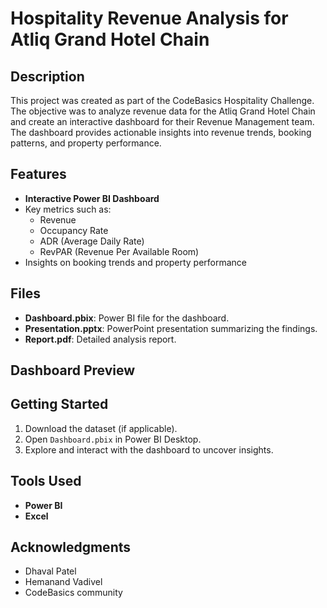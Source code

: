# Hospitality Revenue Analysis for Atliq Grand Hotel Chain

## Description
This project was created as part of the CodeBasics Hospitality Challenge. The objective was to analyze revenue data for the Atliq Grand Hotel Chain and create an interactive dashboard for their Revenue Management team. The dashboard provides actionable insights into revenue trends, booking patterns, and property performance.

## Features
- **Interactive Power BI Dashboard**
- Key metrics such as:
  - Revenue
  - Occupancy Rate
  - ADR (Average Daily Rate)
  - RevPAR (Revenue Per Available Room)
- Insights on booking trends and property performance

## Files
- **Dashboard.pbix**: Power BI file for the dashboard.
- **Presentation.pptx**: PowerPoint presentation summarizing the findings.
- **Report.pdf**: Detailed analysis report.

## Dashboard Preview


## Getting Started
1. Download the dataset (if applicable).
2. Open `Dashboard.pbix` in Power BI Desktop.
3. Explore and interact with the dashboard to uncover insights.

## Tools Used
- **Power BI**
- **Excel**

## Acknowledgments
- Dhaval Patel
- Hemanand Vadivel
- CodeBasics community


